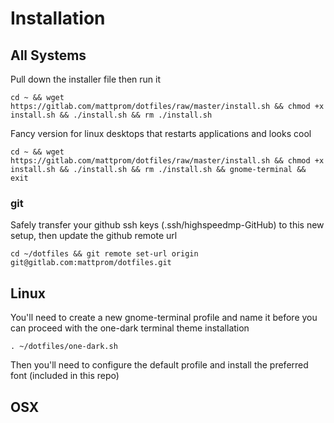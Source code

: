 # Installation

## All Systems
Pull down the installer file then run it 
```
cd ~ && wget https://gitlab.com/mattprom/dotfiles/raw/master/install.sh && chmod +x install.sh && ./install.sh && rm ./install.sh
```
Fancy version for linux desktops that restarts applications and looks cool
```
cd ~ && wget https://gitlab.com/mattprom/dotfiles/raw/master/install.sh && chmod +x install.sh && ./install.sh && rm ./install.sh && gnome-terminal && exit
```
### git
Safely transfer your github ssh keys (.ssh/highspeedmp-GitHub) to this new setup, then update the github remote url
```
cd ~/dotfiles && git remote set-url origin git@gitlab.com:mattprom/dotfiles.git
```

## Linux 
You'll need to create a new gnome-terminal profile and name it before you can proceed with the one-dark terminal theme installation
```
. ~/dotfiles/one-dark.sh
```
Then you'll need to configure the default profile and install the preferred font (included in this repo)

## OSX
